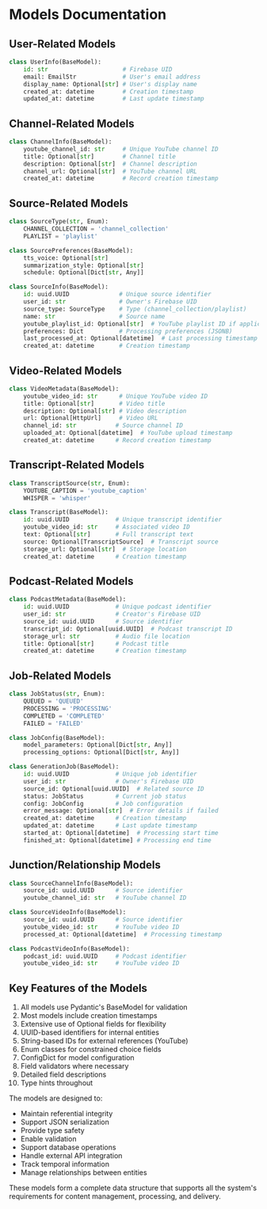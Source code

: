 # **Models Documentation**

## User-Related Models

```python
class UserInfo(BaseModel):
    id: str                     # Firebase UID
    email: EmailStr             # User's email address
    display_name: Optional[str] # User's display name
    created_at: datetime        # Creation timestamp
    updated_at: datetime        # Last update timestamp
```

## Channel-Related Models

```python
class ChannelInfo(BaseModel):
    youtube_channel_id: str     # Unique YouTube channel ID
    title: Optional[str]        # Channel title
    description: Optional[str]  # Channel description
    channel_url: Optional[str]  # YouTube channel URL
    created_at: datetime        # Record creation timestamp
```

## Source-Related Models

```python
class SourceType(str, Enum):
    CHANNEL_COLLECTION = 'channel_collection'
    PLAYLIST = 'playlist'

class SourcePreferences(BaseModel):
    tts_voice: Optional[str]
    summarization_style: Optional[str]
    schedule: Optional[Dict[str, Any]]

class SourceInfo(BaseModel):
    id: uuid.UUID              # Unique source identifier
    user_id: str               # Owner's Firebase UID
    source_type: SourceType    # Type (channel_collection/playlist)
    name: str                  # Source name
    youtube_playlist_id: Optional[str]  # YouTube playlist ID if applicable
    preferences: Dict          # Processing preferences (JSONB)
    last_processed_at: Optional[datetime]  # Last processing timestamp
    created_at: datetime       # Creation timestamp
```

## Video-Related Models

```python
class VideoMetadata(BaseModel):
    youtube_video_id: str      # Unique YouTube video ID
    title: Optional[str]       # Video title
    description: Optional[str] # Video description
    url: Optional[HttpUrl]     # Video URL
    channel_id: str           # Source channel ID
    uploaded_at: Optional[datetime]  # YouTube upload timestamp
    created_at: datetime      # Record creation timestamp
```

## Transcript-Related Models

```python
class TranscriptSource(str, Enum):
    YOUTUBE_CAPTION = 'youtube_caption'
    WHISPER = 'whisper'

class Transcript(BaseModel):
    id: uuid.UUID             # Unique transcript identifier
    youtube_video_id: str     # Associated video ID
    text: Optional[str]       # Full transcript text
    source: Optional[TranscriptSource]  # Transcript source
    storage_url: Optional[str]  # Storage location
    created_at: datetime      # Creation timestamp
```

## Podcast-Related Models

```python
class PodcastMetadata(BaseModel):
    id: uuid.UUID             # Unique podcast identifier
    user_id: str              # Creator's Firebase UID
    source_id: uuid.UUID      # Source identifier
    transcript_id: Optional[uuid.UUID]  # Podcast transcript ID
    storage_url: str          # Audio file location
    title: Optional[str]      # Podcast title
    created_at: datetime      # Creation timestamp
```

## Job-Related Models

```python
class JobStatus(str, Enum):
    QUEUED = 'QUEUED'
    PROCESSING = 'PROCESSING'
    COMPLETED = 'COMPLETED'
    FAILED = 'FAILED'

class JobConfig(BaseModel):
    model_parameters: Optional[Dict[str, Any]]
    processing_options: Optional[Dict[str, Any]]

class GenerationJob(BaseModel):
    id: uuid.UUID             # Unique job identifier
    user_id: str              # Owner's Firebase UID
    source_id: Optional[uuid.UUID]  # Related source ID
    status: JobStatus         # Current job status
    config: JobConfig         # Job configuration
    error_message: Optional[str]  # Error details if failed
    created_at: datetime      # Creation timestamp
    updated_at: datetime      # Last update timestamp
    started_at: Optional[datetime]  # Processing start time
    finished_at: Optional[datetime] # Processing end time
```

## Junction/Relationship Models

```python
class SourceChannelInfo(BaseModel):
    source_id: uuid.UUID      # Source identifier
    youtube_channel_id: str   # YouTube channel ID

class SourceVideoInfo(BaseModel):
    source_id: uuid.UUID      # Source identifier
    youtube_video_id: str     # YouTube video ID
    processed_at: Optional[datetime]  # Processing timestamp

class PodcastVideoInfo(BaseModel):
    podcast_id: uuid.UUID     # Podcast identifier
    youtube_video_id: str     # YouTube video ID
```

## Key Features of the Models

1. All models use Pydantic's BaseModel for validation
2. Most models include creation timestamps
3. Extensive use of Optional fields for flexibility
4. UUID-based identifiers for internal entities
5. String-based IDs for external references (YouTube)
6. Enum classes for constrained choice fields
7. ConfigDict for model configuration
8. Field validators where necessary
9. Detailed field descriptions
10. Type hints throughout

The models are designed to:

- Maintain referential integrity
- Support JSON serialization
- Provide type safety
- Enable validation
- Support database operations
- Handle external API integration
- Track temporal information
- Manage relationships between entities

These models form a complete data structure that supports all the system's requirements for content management, processing, and delivery.
